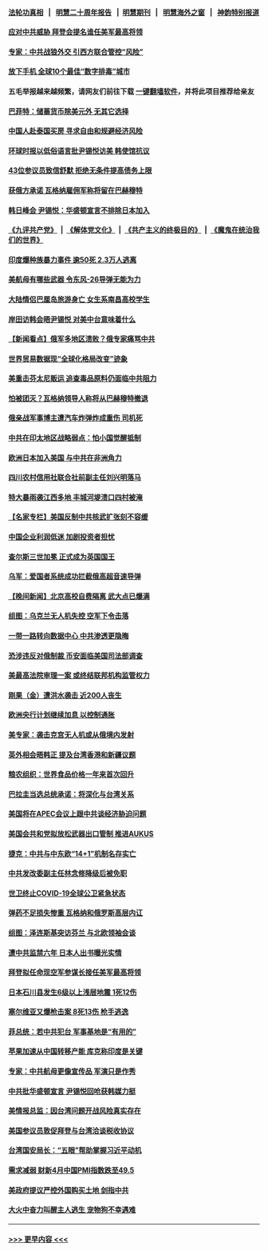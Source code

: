 #### [法轮功真相](https://github.com/gfw-breaker/truth/blob/master/README.md?t=0) &nbsp;&nbsp;|&nbsp;&nbsp; [明慧二十周年报告](https://github.com/gfw-breaker/mh-reports/blob/master/README.md?t=0) &nbsp;&nbsp;|&nbsp;&nbsp;[明慧期刊](https://github.com/gfw-breaker/mh-qikan) &nbsp;&nbsp;|&nbsp;&nbsp; [明慧海外之窗](https://github.com/gfw-breaker/mh-news/blob/master/README.md?t=0) &nbsp;&nbsp;|&nbsp;&nbsp; [神韵特别报道](https://github.com/gfw-breaker/mh-news/blob/master/shenyun.md?t=0)
#### [应对中共威胁 拜登会提名谁任美军最高将领](../pages/nsc418/n13990527.md?t=05081243) 
#### [专家：中共战狼外交 引西方联合管控“风险”](../pages/nsc418/n13988216.md?t=05081243) 
#### [放下手机 全球10个最佳“数字排毒”城市](../pages/nsc418/n13989294.md?t=05081243) 
#### 五毛举报越来越频繁，请网友们前往下载 [一键翻墙软件](https://github.com/gfw-breaker/ssr-accounts)，并将此项目推荐给亲友
#### [巴菲特：储蓄货币除美元外 无其它选择](../pages/nsc418/n13990524.md?t=05081243) 
#### [中国人赴泰国买房 寻求自由和规避经济风险](../pages/nsc418/n13990631.md?t=05081243) 
#### [环球时报以低俗语言批尹锡悦访美 韩使馆抗议](../pages/nsc418/n13990528.md?t=05081243) 
#### [43位参议员致信舒默 拒绝无条件提高债务上限](../pages/nsc418/n13990523.md?t=05081243) 
#### [获俄方承诺 瓦格纳雇佣军称将留在巴赫穆特](../pages/nsc418/n13990510.md?t=05081243) 
#### [韩日峰会 尹锡悦：华盛顿宣言不排除日本加入](../pages/nsc418/n13990504.md?t=05081243) 
#### [《九评共产党》](https://github.com/begood0513/9ping.md/blob/master/README.md) &nbsp;|&nbsp; [《解体党文化》](../../../../jtdwh.md/blob/master/README.md)  &nbsp;|&nbsp; [《共产主义的终极目的》](../../../../gczydzjmd.md/blob/master/README.md) &nbsp;|&nbsp; [《魔鬼在统治我们的世界》](../../../../mgztzwmdsj.md/blob/master/README.md) 
#### [印度爆种族暴力事件 逾50死 2.3万人逃离](../pages/nsc418/n13990394.md?t=05081243) 
#### [美航母有哪些武器 令东风-26导弹无能为力](../pages/nsc418/n13984834.md?t=05081243) 
#### [大陆情侣巴厘岛旅游身亡 女生系南昌高校学生](../pages/nsc418/n13990115.md?t=05081243) 
#### [岸田访韩会晤尹锡悦 对美中台意味着什么](../pages/nsc418/n13989914.md?t=05081243) 
#### [【新闻看点】俄军多地区溃败？俄专家痛骂中共](../pages/nsc418/n13989839.md?t=05081243) 
#### [世界贸易数据现“全球化格局改变”迹象](../pages/nsc418/n13989803.md?t=05081243) 
#### [美重击芬太尼贩运 追查毒品原料仍面临中共阻力](../pages/nsc418/n13989834.md?t=05081243) 
#### [怕被团灭？瓦格纳领导人称将从巴赫穆特撤退](../pages/nsc418/n13989801.md?t=05081243) 
#### [俄亲战军事博主遭汽车炸弹炸成重伤 司机死](../pages/nsc418/n13989794.md?t=05081243) 
#### [中共在印太地区战略弱点：怕小国觉醒抵制](../pages/nsc418/n13989640.md?t=05081243) 
#### [欧洲日本加入美国 与中共在非洲角力](../pages/nsc418/n13989692.md?t=05081243) 
#### [四川农村信用社联合社前副主任刘兴明落马](../pages/nsc418/n13989739.md?t=05081243) 
#### [特大暴雨袭江西多地 丰城河堤溃口四村被淹](../pages/nsc418/n13989530.md?t=05081243) 
#### [【名家专栏】美国反制中共核武扩张刻不容缓](../pages/nsc418/n13988132.md?t=05081243) 
#### [中国企业利润低迷 加剧投资者担忧](../pages/nsc418/n13989693.md?t=05081243) 
#### [查尔斯三世加冕 正式成为英国国王](../pages/nsc418/n13989594.md?t=05081243) 
#### [乌军：爱国者系统成功拦截俄高超音速导弹](../pages/nsc418/n13989520.md?t=05081243) 
#### [【晚间新闻】北京高校自费隔离 武大点已爆满](../pages/nsc418/n13989521.md?t=05081243) 
#### [组图：乌克兰无人机失控 空军下令击落](../pages/nsc418/n13989446.md?t=05081243) 
#### [一带一路转向数据中心 中共渗透更隐晦](../pages/nsc418/n13989420.md?t=05081243) 
#### [恐涉违反对俄制裁 币安面临美国司法部调查](../pages/nsc418/n13989325.md?t=05081243) 
#### [美最高法院审理一案 或终结联邦机构监管权力](../pages/nsc418/n13988274.md?t=05081243) 
#### [刚果（金）遭洪水袭击 近200人丧生](../pages/nsc418/n13989182.md?t=05081243) 
#### [欧洲央行计划继续加息 以控制通胀](../pages/nsc418/n13989086.md?t=05081243) 
#### [美专家：袭击克宫无人机或从俄境内发射](../pages/nsc418/n13989146.md?t=05081243) 
#### [英外相会晤韩正 提及台湾香港和新疆议题](../pages/nsc418/n13989122.md?t=05081243) 
#### [粮农组织：世界食品价格一年来首次回升](../pages/nsc418/n13989111.md?t=05081243) 
#### [巴拉圭当选总统承诺：将深化与台湾关系](../pages/nsc418/n13989142.md?t=05081243) 
#### [美国将在APEC会议上跟中共谈经济胁迫问题](../pages/nsc418/n13989136.md?t=05081243) 
#### [美国会共和党拟放松武器出口管制 推进AUKUS](../pages/nsc418/n13989110.md?t=05081243) 
#### [捷克：中共与中东欧“14+1”机制名存实亡](../pages/nsc418/n13989105.md?t=05081243) 
#### [中共发改委副主任林念修降级后被免职](../pages/nsc418/n13988832.md?t=05081243) 
#### [世卫终止COVID-19全球公卫紧急状态](../pages/nsc418/n13989045.md?t=05081243) 
#### [弹药不足损失惨重 瓦格纳和俄罗斯高层内讧](../pages/nsc418/n13988876.md?t=05081243) 
#### [组图：泽连斯基突访芬兰 与北欧领袖会谈](../pages/nsc418/n13988834.md?t=05081243) 
#### [遭中共监禁六年 日本人出书曝光实情](../pages/nsc418/n13988748.md?t=05081243) 
#### [拜登拟任命现空军参谋长接任美军最高将领](../pages/nsc418/n13988803.md?t=05081243) 
#### [日本石川县发生6级以上浅层地震 1死12伤](../pages/nsc418/n13988764.md?t=05081243) 
#### [塞尔维亚又爆枪击案 8死13伤 枪手逃逸](../pages/nsc418/n13988726.md?t=05081243) 
#### [菲总统：若中共犯台 军事基地是“有用的”](../pages/nsc418/n13988599.md?t=05081243) 
#### [苹果加速从中国转移产能 库克称印度是关键](../pages/nsc418/n13988511.md?t=05081243) 
#### [专家：中共航母更像宣传品 军演只是作秀](../pages/nsc418/n13988562.md?t=05081243) 
#### [中共批华盛顿宣言 尹锡悦回呛获韩媒力挺](../pages/nsc418/n13988674.md?t=05081243) 
#### [美情报总监：因台湾问题开战风险真实存在](../pages/nsc418/n13988328.md?t=05081243) 
#### [美国参议员敦促拜登与台湾洽谈税收协议](../pages/nsc418/n13988412.md?t=05081243) 
#### [台湾国安局长：“五眼”帮助掌握习近平动机](../pages/nsc418/n13988253.md?t=05081243) 
#### [需求减弱 财新4月中国PMI指数跌至49.5](../pages/nsc418/n13987934.md?t=05081243) 
#### [美政府提议严控外国购买土地 剑指中共](../pages/nsc418/n13988289.md?t=05081243) 
#### [大火中奋力叫醒主人逃生 宠物狗不幸遇难](../pages/nsc418/n13988063.md?t=05081243) 

----
#### [ >>> 更早内容 <<< ](../indexes/nsc418-earlier.md)
